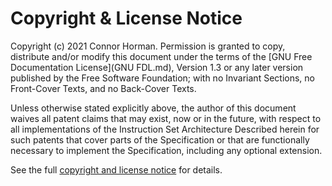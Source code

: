 # Copyright & License Notice

Copyright (c)  2021  Connor Horman.
Permission is granted to copy, distribute and/or modify this document
under the terms of the [GNU Free Documentation License](GNU FDL.md), Version 1.3
or any later version published by the Free Software Foundation;
with no Invariant Sections, no Front-Cover Texts, and no Back-Cover Texts.

Unless otherwise stated explicitly above, the author of this document waives all patent claims that may exist, now or in the future, with respect to all implementations of the Instruction Set Architecture Described herein for such patents that cover parts of the Specification or that are functionally necessary to implement the Specification, including any optional extension. 

See the full [copyright and license notice](COPYRIGHT.md) for details.